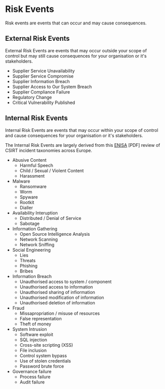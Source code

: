 
# Risk Events

Risk events are events that can occur and may cause consequences.

## External Risk Events

External Risk Events are events that may occur outside your scope of control but may still cause consequences for your organisation or it's stakeholders.

* Supplier Service Unavailability
* Supplier Service Compromise
* Supplier Information Breach
* Supplier Access to Our System Breach
* Supplier Compliance Failure
* Regulatory Change
* Critical Vulnerability Published

## Internal Risk Events

Internal Risk Events are events that may occur within your scope of control and cause consequences for your organisation or it's stakeholders.

The Internal Risk Events are largely derived from this [ENISA](https://www.enisa.europa.eu/publications/reference-incident-classification-taxonomy/at_download/fullReport) [PDF] review of CSIRT incident taxonomies across Europe.

* Abusive Content
    * Harmful Speech
    * Child / Sexual / Violent Content
    * Harassment
* Malware
    * Ransomware
    * Worm
    * Spyware
    * Rootkit
    * Dialler
* Availability Interuption
    * Distributed / Denial of Service
    * Sabotage
* Information Gathering
    * Open Source Intelligence Analysis
    * Network Scanning
    * Network Sniffing
* Social Engineering
    * Lies
    * Threats
    * Phishing
    * Bribes
* Information Breach
    * Unauthorised access to system / component
    * Unauthorised access to information
    * Unauthorised sharing of infiormation
    * Unauthorised modification of information
    * Unauthorised deletion of information
* Fraud
    * Missapropriation / misuse of resources
    * False representation
    * Theft of money
* System Intrusion
    * Software exploit
    * SQL injection
    * Cross-site scripting (XSS)
    * File inclusion
    * Control system bypass
    * Use of stolen credentials
    * Password brute force
* Governance failure
    * Process failure
    * Audit failure


